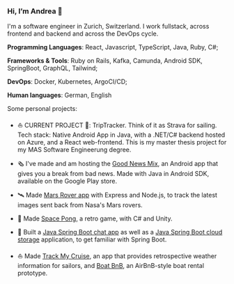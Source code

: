 ### Hi, I’m Andrea 👋

I'm a software engineer in Zurich, Switzerland. I work fullstack, across frontend and backend and across the DevOps cycle.

**Programming Languages**: React, Javascript, TypeScript, Java, Ruby, C#; 

**Frameworks & Tools**: Ruby on Rails, Kafka, Camunda, Android SDK, SpringBoot, GraphQL, Tailwind; 

**DevOps**: Docker, Kubernetes, ArgoCI/CD; 

**Human languages**: German, English

Some personal projects: 

* ⛵️ CURRENT PROJECT 📍: TripTracker. Think of it as Strava for sailing. Tech stack: Native Android App in Java, with a .NET/C# backend hosted on Azure, and a React web-frontend. This is my master thesis project for my MAS Software Engineerung degree.

* 🗞 I've made and am hosting the [Good News Mix](https://play.google.com/store/apps/details?id=com.rollmopsgames.guardianapp2020), an Android app that gives you a break from bad news. Made with Java in Android SDK, available on the Google Play store.

* 🛰 Made [Mars Rover app](https://github.com/pinefoambath/mars-rover-express-app) with Express and Node.js, to track the latest images sent back from Nasa's Mars rovers.

* 🚀 Made [Space Pong](https://rollmopsgames.itch.io/spacepong), a retro game, with C# and Unity.

* 🍃 Built a [Java Spring Boot chat app](https://github.com/pinefoambath/demo) as well as a [Java Spring Boot cloud storage](https://github.com/pinefoambath/cloudstorage) application, to get familiar with Spring Boot. 

* ⛵ Made [Track My Cruise](https://github.com/pinefoambath/trackmycruise), an app that provides retrospective weather information for sailors, and [Boat BnB](https://airbnb-pinefoambath.herokuapp.com), an AirBnB-style boat rental prototype.
